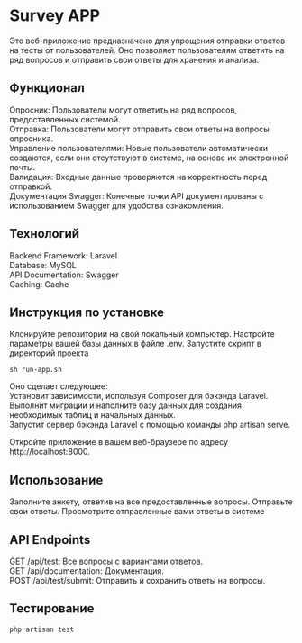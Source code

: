# Survey APP

Это веб-приложение предназначено для упрощения отправки ответов на тесты от пользователей. Оно позволяет пользователям ответить на ряд вопросов и отправить свои ответы для хранения и анализа.

## Функционал

Опросник: Пользователи могут ответить на ряд вопросов, предоставленных системой. <br />
Отправка: Пользователи могут отправить свои ответы на вопросы опросника. <br />
Управление пользователями: Новые пользователи автоматически создаются, если они отсутствуют в системе, на основе их электронной почты. <br />
Валидация: Входные данные проверяются на корректность перед отправкой. <br />
Документация Swagger: Конечные точки API документированы с использованием Swagger для удобства ознакомления.
## Технологий
Backend Framework: Laravel <br />
Database: MySQL <br />
API Documentation: Swagger <br />
Caching: Cache <br />
## Инструкция по установке
Клонируйте репозиторий на свой локальный компьютер.
Настройте параметры вашей базы данных в файле .env.
Запустите скрипт в директорий проекта
```
sh run-app.sh
```
Оно сделает следующее: <br />
Установит зависимости, используя Composer для бэкэнда Laravel. <br />
Выполнит миграции и наполните базу данных для создания необходимых таблиц и начальных данных. <br />
Запустит сервер бэкэнда Laravel с помощью команды php artisan serve. <br />

Откройте приложение в вашем веб-браузере по адресу http://localhost:8000.

## Использование
Заполните анкету, ответив на все предоставленные вопросы.
Отправьте свои ответы.
Просмотрите отправленные вами ответы в системе
## API Endpoints
GET /api/test: Все вопросы с вариантами ответов. <br />
GET /api/documentation: Документация. <br />
POST /api/test/submit: Отправить и сохранить ответы на вопросы.
## Тестирование
```
php artisan test
```